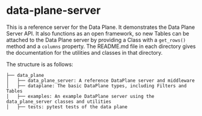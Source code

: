 # data-plane-server

This is a reference server for the Data Plane.  It demonstrates the Data Plane Server API.  It also functions as an open framework, so new Tables can be attached to the Data Plane server by providing a Class with a `get_rows()` method and a `columns` property.
The README.md file in each directory gives the documentation for the utilities and classes in that directory.  

The structure is as follows:
```
├── data_plane
│   ├── data_plane_server: A reference DataPlane server and middleware
│   ├── dataplane: The basic DataPlane types, including Filters and Tables
│   ├── examples: An example DataPlane server using the data_plane_server classes and utilities
│   ├── tests: pytest tests of the data plane
  
